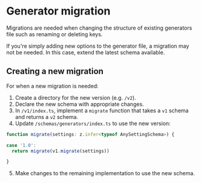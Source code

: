 # Generator migration

Migrations are needed when changing the structure of existing generators file such as renaming or deleting keys.

If you're simply adding new options to the generator file, a migration may not be needed. In this case, extend the latest schema available.

## Creating a new migration

For when a new migration is needed:

1. Create a directory for the new version (e.g. `/v2`).
2. Declare the new schema with appropriate changes.
3. In `/v1/index.ts`, implement a `migrate` function that takes a `v1` schema and returns a `v2` schema.
4. Update `/schemas/generators/index.ts` to use the new version:

```ts
function migrate(settings: z.infer<typeof AnySettingSchema>) {

case '1.0':
  return migrate(v1.migrate(settings))

}
```

5. Make changes to the remaining implementation to use the new schema.
